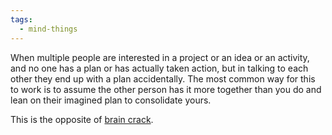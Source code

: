 ```yaml
---
tags:
  - mind-things
---
```


When multiple people are interested in a project or an idea or an activity, and no one has a plan or has actually taken action, but in talking to each other they end up with a plan accidentally. The most common way for this to work is to assume the other person has it more together than you do and lean on their imagined plan to consolidate yours.


This is the opposite of [brain crack](https://www.youtube.com/watch?v=0sHCQWjTrJ8).


